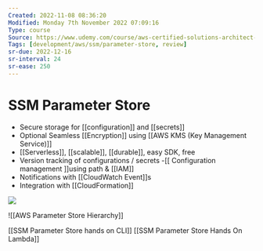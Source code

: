 ```yaml
---
Created: 2022-11-08 08:36:20
Modified: Monday 7th November 2022 07:09:16
Type: course
Source: https://www.udemy.com/course/aws-certified-solutions-architect-associate-saa-c01/?xref=E0Aed11STH4LPUQvCz0GJFABTmM=
Tags: [development/aws/ssm/parameter-store, review]
sr-due: 2022-12-16
sr-interval: 24
sr-ease: 250
---
```


# SSM Parameter Store 

- Secure storage for [[configuration]] and [[secrets]]
- Optional Seamless [[Encryption]] using [[AWS KMS (Key Management Service)]]
- [[Serverless]], [[scalable]], [[durable]], easy SDK, free
- Version tracking of configurations / secrets
-[[ Configuration management ]]using path & [[IAM]]
- Notifications with [[CloudWatch Event]]s
- Integration with [[CloudFormation]]

![](2020-01-01-14-39-23.png)

![[AWS Parameter Store Hierarchy]]

[[SSM Parameter Store hands on CLI]] [[SSM Parameter Store Hands On Lambda]]